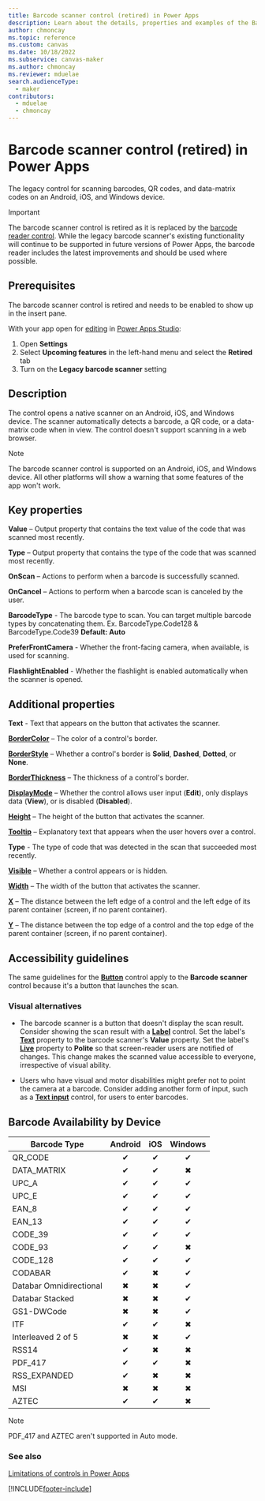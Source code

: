 ```yaml
---
title: Barcode scanner control (retired) in Power Apps
description: Learn about the details, properties and examples of the Barcode scanner control in Power Apps.
author: chmoncay
ms.topic: reference
ms.custom: canvas
ms.date: 10/18/2022
ms.subservice: canvas-maker
ms.author: chmoncay
ms.reviewer: mduelae
search.audienceType:
  - maker
contributors:
  - mduelae
  - chmoncay
---
```

# Barcode scanner control (retired) in Power Apps

The legacy control for scanning barcodes, QR codes, and data-matrix codes on an Android, iOS, and Windows device.

> [!IMPORTANT]
> The barcode scanner control is retired as it is replaced by the [barcode reader control](control-barcodereader.md). While the legacy barcode scanner's existing functionality will continue to be supported in future versions of Power Apps, the barcode reader includes the latest improvements and should be used where possible.

## Prerequisites

The barcode scanner control is retired and needs to be enabled to show up in the insert pane.

With your app open for [editing](../edit-app.md) in [Power Apps Studio](https://create.powerapps.com):

1. Open **Settings**
1. Select **Upcoming features** in the left-hand menu and select the **Retired** tab
1. Turn on the **Legacy barcode scanner** setting

## Description

The control opens a native scanner on an Android, iOS, and Windows device. The scanner automatically detects a barcode, a QR code, or a data-matrix code when in view. The control doesn't support scanning in a web browser.

> [!NOTE]
> The barcode scanner control is supported on an Android, iOS, and Windows device. All other platforms will show a warning that some features of the app won't work.

## Key properties

**Value** – Output property that contains the text value of the code that was scanned most recently.

**Type** – Output property that contains the type of the code that was scanned most recently.

**OnScan** – Actions to perform when a barcode is successfully scanned.

**OnCancel** – Actions to perform when a barcode scan is canceled by the user.

**BarcodeType** - The barcode type to scan. You can target multiple barcode types by concatenating them. Ex. BarcodeType.Code128 & BarcodeType.Code39  **Default: Auto**

**PreferFrontCamera** - Whether the front-facing camera, when available, is used for scanning.

**FlashlightEnabled** - Whether the flashlight is enabled automatically when the scanner is opened.

## Additional properties

**Text** - Text that appears on the button that activates the scanner.

**[BorderColor](properties-color-border.md)** – The color of a control's border.

**[BorderStyle](properties-color-border.md)** – Whether a control's border is **Solid**, **Dashed**, **Dotted**, or **None**.

**[BorderThickness](properties-color-border.md)** – The thickness of a control's border.

**[DisplayMode](properties-core.md)** – Whether the control allows user input (**Edit**), only displays data (**View**), or is disabled (**Disabled**).

**[Height](properties-size-location.md)** – The height of the button that activates the scanner.

**[Tooltip](properties-core.md)** – Explanatory text that appears when the user hovers over a control.

**Type** - The type of code that was detected in the scan that succeeded most recently.

**[Visible](properties-core.md)** – Whether a control appears or is hidden.

**[Width](properties-size-location.md)** – The width of the button that activates the scanner.

**[X](properties-size-location.md)** – The distance between the left edge of a control and the left edge of its parent container (screen, if no parent container).

**[Y](properties-size-location.md)** – The distance between the top edge of a control and the top edge of the parent container (screen, if no parent container).

## Accessibility guidelines

The same guidelines for the **[Button](control-button.md)** control apply to the **Barcode scanner** control because it's a button that launches the scan.

### Visual alternatives

* The barcode scanner is a button that doesn't display the scan result. Consider showing the scan result with a **[Label](control-text-box.md)** control. Set the label's **[Text](properties-core.md)** property to the barcode scanner's **Value** property. Set the label's **[Live](properties-accessibility.md)** property to **Polite** so that screen-reader users are notified of changes. This change makes the scanned value accessible to everyone, irrespective of visual ability.

* Users who have visual and motor disabilities might prefer not to point the camera at a barcode. Consider adding another form of input, such as a **[Text input](control-text-input.md)** control, for users to enter barcodes.

## Barcode Availability by Device

| Barcode Type | Android | iOS | Windows |
|--------------|:-------:|:---:|:---:|
|QR_CODE|✔|✔|✔|
|DATA_MATRIX|✔|✔|✖|
|UPC_A|✔|✔|✔|
|UPC_E|✔|✔|✔|
|EAN_8|✔|✔|✔|
|EAN_13|✔|✔|✔|
|CODE_39|✔|✔|✔|
|CODE_93|✔|✔|✖|
|CODE_128|✔|✔|✔|
|CODABAR|✔|✖|✔|
|Databar Omnidirectional|✖|✖|✔|
|Databar Stacked|✖|✖|✔|
|GS1-DWCode|✖|✖|✔|
|ITF|✔|✔|✖|
|Interleaved 2 of 5|✖|✖|✔|
|RSS14|✔|✖|✖|
|PDF_417|✔|✔|✖|
|RSS_EXPANDED|✔|✖|✖|
|MSI|✖|✖|✖|
|AZTEC|✔|✔|✖|

> [!NOTE]
> PDF_417 and AZTEC aren't supported in Auto mode.

### See also

[Limitations of controls in Power Apps](../control-limitations.md)


[!INCLUDE[footer-include](../../../includes/footer-banner.md)]
